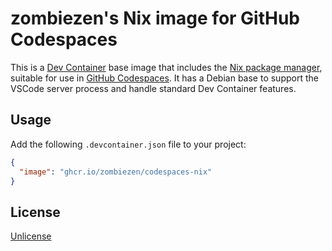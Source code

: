 # zombiezen's Nix image for GitHub Codespaces

This is a [Dev Container][] base image that includes the [Nix package manager][],
suitable for use in [GitHub Codespaces][].
It has a Debian base to support the VSCode server process
and handle standard Dev Container features.

[Dev Container]: https://containers.dev/
[GitHub Codespaces]: https://github.com/features/codespaces
[Nix package manager]: https://nixos.org/

## Usage

Add the following `.devcontainer.json` file to your project:

```json
{
  "image": "ghcr.io/zombiezen/codespaces-nix"
}
```

## License

[Unlicense](LICENSE)
